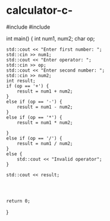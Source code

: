 # calculator-c-
#include <iostream>
#include <string>

int main() 
{
	int num1, num2;
	char op;

	std::cout << "Enter first number: ";
	std::cin >> num1;
	std::cout << "Enter operator: ";
	std::cin >> op;
	std::cout << "Enter second number: ";
	std::cin >> num2;
	int result;
	if (op == '+') {
		result = num1 + num2;
	}
	else if (op == '-') {
		result = num1 - num2;
	}
	else if (op == '*') {
		result = num1 * num2;

	}
	else if (op == '/') {
		result = num1 / num2;
	}
	else {
		std::cout << "Invalid operator";
	}

	std::cout << result;




	return 0;

}
